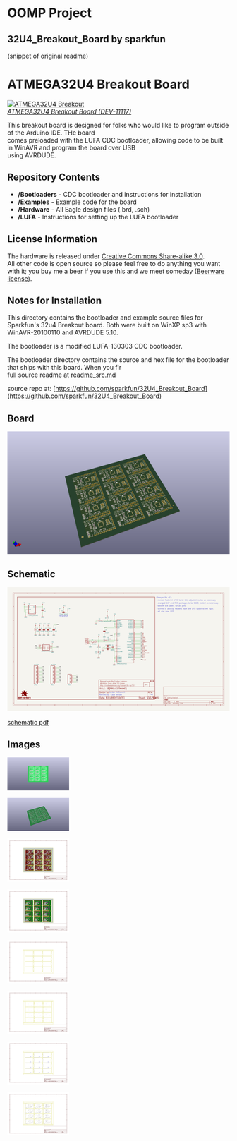 # OOMP Project  
## 32U4_Breakout_Board  by sparkfun  
  
(snippet of original readme)  
  
ATMEGA32U4 Breakout Board  
=========================  
  
[![ATMEGA32U4 Breakout](https://dlnmh9ip6v2uc.cloudfront.net/images/products/1/1/1/1/7/11117-01a_i_ma.jpg)   
*ATMEGA32U4 Breakout Board (DEV-11117)*](https://www.sparkfun.com/products/11117)  
  
This breakout board is designed for folks who would like to program outside of the Arduino IDE. THe board  
comes preloaded with the LUFA CDC bootloader, allowing code to be built in WinAVR and program the board over USB  
using AVRDUDE.   
  
Repository Contents  
-------------------  
* **/Bootloaders** - CDC bootloader and instructions for installation  
* **/Examples** - Example code for the board  
* **/Hardware** - All Eagle design files (.brd, .sch)  
* **/LUFA** - Instructions for setting up the LUFA bootloader  
  
  
License Information  
-------------------  
The hardware is released under [Creative Commons Share-alike 3.0](http://creativecommons.org/licenses/by-sa/3.0/).    
All other code is open source so please feel free to do anything you want with it; you buy me a beer if you use this and we meet someday ([Beerware license](http://en.wikipedia.org/wiki/Beerware)).  
  
Notes for Installation  
----------------------  
This directory contains the bootloader and example source files for  
Sparkfun's 32u4 Breakout board. Both were built on WinXP sp3 with  
WinAVR-20100110 and AVRDUDE 5.10.  
  
The bootloader is a modified LUFA-130303 CDC bootloader.  
  
The bootloader directory contains the source and hex file for the bootloader  
that ships with this board.  When you fir  
  full source readme at [readme_src.md](readme_src.md)  
  
source repo at: [https://github.com/sparkfun/32U4_Breakout_Board](https://github.com/sparkfun/32U4_Breakout_Board)  
## Board  
  
[![working_3d.png](working_3d_600.png)](working_3d.png)  
## Schematic  
  
[![working_schematic.png](working_schematic_600.png)](working_schematic.png)  
  
[schematic pdf](working_schematic.pdf)  
## Images  
  
[![working_3D_bottom.png](working_3D_bottom_140.png)](working_3D_bottom.png)  
  
[![working_3D_top.png](working_3D_top_140.png)](working_3D_top.png)  
  
[![working_assembly_page_01.png](working_assembly_page_01_140.png)](working_assembly_page_01.png)  
  
[![working_assembly_page_02.png](working_assembly_page_02_140.png)](working_assembly_page_02.png)  
  
[![working_assembly_page_03.png](working_assembly_page_03_140.png)](working_assembly_page_03.png)  
  
[![working_assembly_page_04.png](working_assembly_page_04_140.png)](working_assembly_page_04.png)  
  
[![working_assembly_page_05.png](working_assembly_page_05_140.png)](working_assembly_page_05.png)  
  
[![working_assembly_page_06.png](working_assembly_page_06_140.png)](working_assembly_page_06.png)  
